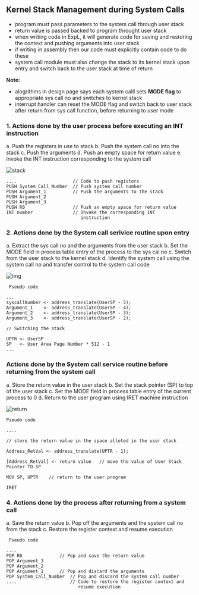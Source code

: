 ## Kernel Stack Management during System Calls
- program must pass parameters to the system call through user stack
- return value is passed backed to program throught user stack
- when writing code in ExpL, it will generate code for saving and restoring the context and pushing arguments into user stack
- if writing in assembly then our code must explicitly contain code to do these
- system call module must also change the stack to its kernel stack upon entry and switch back to the user stack at time of return

**Note:**
- alogrithms in design page says each system calll sets **MODE flag** to appropriate sys call no and switches to kernel stack
- interrupt handler can reset the MODE flag and switch back to user stack after return from sys call function, before returning to user mode

<h3>1. Actions done by the user process before executing an INT instruction </h3>
a. Push the registers in use to stack
b. Push the system call no into the stack
c. Push the arguments
d. Push an empty space for return value
e. Invoke the INT instruction corresponding to the system call

![stack](https://exposnitc.github.io/img/Stack_Management/Kernel_sw1.png)
```
.... 			         // Code to push registers
PUSH System_Call_Number	 // Push system call number
PUSH Argument_1		     // Push the arguments to the stack
PUSH Argument_2
PUSH Argument_3
PUSH R0			         // Push an empty space for return value
INT number		         // Invoke the corresponding INT 
			                instruction
```

<h3>2. Actions done by the System call serivice routine upon entry</h3>
a. Extract the sys call no and the arguments from the user stack
b. Set the MODE field in process table entry of the process to the sys cal no
c. Switch from the user stack to the kernel stack
d. Identify the system call using the system call no and transfer control to the system call code

![img](https://exposnitc.github.io/img/Stack_Management/Kernel_sw2.png)
```
 Pseudo code

... 
syscallNumber <- address_translate(UserSP - 5);
Argument_1    <- address_translate(UserSP - 4);
Argument_2    <- address_translate(UserSP - 3);
Argument_3    <- address_translate(UserSP - 2);

// Switching the stack

UPTR <- UserSP
SP   <- User Area Page Number * 512 - 1
...
```

<h3>Actions done by the System call service routine before returning from the system call</h3>
a. Store the return value in the user stack
b. Set the stack pointer (SP) to top of the user stack
c. Set the MODE field in process table entry of the current process to 0
d. Return to the user program using IRET machine instruction

![return](https://exposnitc.github.io/img/Stack_Management/Kernel_sw1.png)
```
Pseudo code

....		   

// store the return value in the space alloted in the user stack

Address_RetVal <- address_translate(UPTR - 1);
		
[Address_RetVal] <- return value   // move the value of User Stack Pointer TO SP
		
MOV SP, UPTR    // return to the user program

IRET
```

<h3>4. Actions done by the process after returning from a system call</h3>
a. Save the return value
b. Pop off the arguments and the system call no from the stack
c. Restore the register context and resume execution

```
 Pseudo code

....
POP R0			    // Pop and save the return value
POP Argument_3		
POP Argument_2
POP Argument_1		// Pop and discard the arguments
POP System_Call_Number	// Pop and discard the system call number 
....			        // Code to restore the register context and 
                           resume execution

```